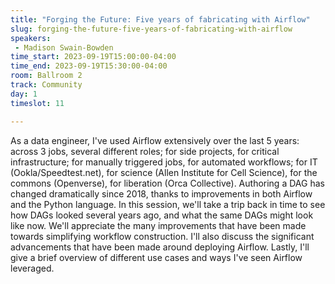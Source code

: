 ```yaml
---
title: "Forging the Future: Five years of fabricating with Airflow"
slug: forging-the-future-five-years-of-fabricating-with-airflow
speakers:
 - Madison Swain-Bowden
time_start: 2023-09-19T15:00:00-04:00
time_end: 2023-09-19T15:30:00-04:00
room: Ballroom 2
track: Community
day: 1
timeslot: 11

---
```


As a data engineer, I've used Airflow extensively over the last 5 years: across 3 jobs, several different roles; for side projects, for critical infrastructure; for manually triggered jobs, for automated workflows; for IT (Ookla/Speedtest.net), for science (Allen Institute for Cell Science), for the commons (Openverse), for liberation (Orca Collective). Authoring a DAG has changed dramatically since 2018, thanks to improvements in both Airflow and the Python language. In this session, we'll take a trip back in time to see how DAGs looked several years ago, and what the same DAGs might look like now. We'll appreciate the many improvements that have been made towards simplifying workflow construction. I'll also discuss the significant advancements that have been made around deploying Airflow. Lastly, I'll give a brief overview of different use cases and ways I've seen Airflow leveraged.